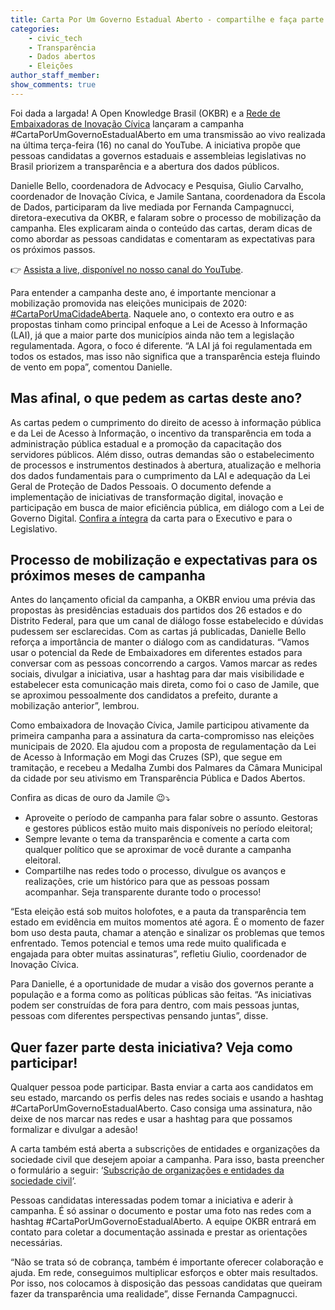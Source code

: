 ```yaml
---
title: Carta Por Um Governo Estadual Aberto - compartilhe e faça parte desta corrente
categories:
    - civic_tech
    - Transparência
    - Dados abertos
    - Eleições
author_staff_member:
show_comments: true
---
```

Foi dada a largada! A Open Knowledge Brasil (OKBR) e a [Rede de Embaixadoras de Inovação Cívica](https://embaixadoras.ok.org.br/) lançaram a campanha #CartaPorUmGovernoEstadualAberto em uma transmissão ao vivo realizada na última terça-feira (16) no canal do YouTube. A iniciativa propõe que pessoas candidatas a governos estaduais e assembleias legislativas no Brasil priorizem a transparência e a abertura dos dados públicos.

Danielle Bello, coordenadora de Advocacy e Pesquisa, Giulio Carvalho, coordenador de Inovação Cívica, e Jamile Santana, coordenadora da Escola de Dados, participaram da live mediada por Fernanda Campagnucci, diretora-executiva da OKBR, e falaram sobre o processo de mobilização da campanha. Eles explicaram ainda o conteúdo das cartas, deram dicas de como abordar as pessoas candidatas e comentaram as expectativas para os próximos passos.

👉 [Assista a live, disponível no nosso canal do YouTube](https://www.youtube.com/watch?v=t0Q2PSAEerY).

Para entender a campanha deste ano, é importante mencionar a mobilização promovida nas eleições municipais de 2020: [#CartaPorUmaCidadeAberta](https://ok.org.br/noticia/okbr-e-embaixadoras-lancam-carta-compromisso-por-municipios-mais-transparentes-e-colaborativos/). Naquele ano, o contexto era outro e as propostas tinham como principal enfoque a Lei de Acesso à Informação (LAI), já que a maior parte dos municípios ainda não tem a legislação regulamentada. Agora, o foco é diferente. “A LAI já foi regulamentada em todos os estados, mas isso não significa que a transparência esteja fluindo de vento em popa”, comentou Danielle.

## Mas afinal, o que pedem as cartas deste ano?

As cartas pedem o cumprimento do direito de acesso à informação pública e da Lei de Acesso à Informação, o incentivo da transparência em toda a administração pública estadual e a promoção da capacitação dos servidores públicos. Além disso, outras demandas são o estabelecimento de processos e instrumentos destinados à abertura, atualização e melhoria dos dados fundamentais para o cumprimento da LAI e adequação da Lei Geral de Proteção de Dados Pessoais. O documento defende a implementação de iniciativas de transformação digital, inovação e participação em busca de maior eficiência pública, em diálogo com a Lei de Governo Digital. [Confira a íntegra](https://drive.google.com/drive/folders/1OF1ID6ewxwT5QV9EY-lf0u97OFmmWfo1) da carta para o Executivo e para o Legislativo.

## Processo de mobilização e expectativas para os próximos meses de campanha 

Antes do lançamento oficial da campanha, a OKBR enviou uma prévia das propostas às presidências estaduais dos partidos dos 26 estados e do Distrito Federal, para que um canal de diálogo fosse estabelecido e dúvidas pudessem ser esclarecidas. Com as cartas já publicadas, Danielle Bello reforça a importância de manter o diálogo com as candidaturas. “Vamos usar o potencial da Rede de Embaixadores em diferentes estados para conversar com as pessoas concorrendo a cargos. Vamos marcar as redes sociais, divulgar a iniciativa, usar a hashtag para dar mais visibilidade e estabelecer esta comunicação mais direta, como foi o caso de Jamile, que se aproximou pessoalmente dos candidatos a prefeito, durante a mobilização anterior”, lembrou. 

Como embaixadora de Inovação Cívica, Jamile participou ativamente da primeira campanha para a assinatura da carta-compromisso nas eleições municipais de 2020. Ela ajudou com a proposta de regulamentação  da Lei de Acesso à Informação em Mogi das Cruzes (SP), que segue em tramitação, e recebeu a Medalha Zumbi dos Palmares da Câmara Municipal da cidade por seu ativismo em Transparência Pública e Dados Abertos. 

Confira as dicas de ouro da Jamile 😉⤵️
- Aproveite o período de campanha para falar sobre o assunto. Gestoras e gestores públicos estão muito mais disponíveis no período eleitoral;
- Sempre levante o tema da transparência e comente a carta com qualquer político que se aproximar de você durante a campanha eleitoral. 
- Compartilhe nas redes todo o processo, divulgue os avanços e realizações, crie um histórico para que as pessoas possam acompanhar. Seja transparente durante todo o processo! 

“Esta eleição está sob muitos holofotes, e a pauta da transparência tem estado em evidência em muitos momentos até agora. É o momento de fazer bom uso desta pauta, chamar a atenção e sinalizar os problemas que temos enfrentado. Temos potencial e temos uma rede muito qualificada e engajada para obter muitas assinaturas”, refletiu Giulio, coordenador de Inovação Cívica. 

Para Danielle, é a oportunidade de mudar a visão dos governos perante a população e a forma como as políticas públicas são feitas. “As iniciativas podem ser construídas de fora para dentro, com mais pessoas juntas, pessoas com diferentes perspectivas pensando juntas”, disse. 

## Quer fazer parte desta iniciativa? Veja como participar! 

Qualquer pessoa pode participar. Basta enviar a carta aos candidatos em seu estado, marcando os perfis deles nas redes sociais e usando a hashtag #CartaPorUmGovernoEstadualAberto. Caso consiga uma assinatura, não deixe de nos marcar nas redes e usar a hashtag para que possamos formalizar e divulgar a adesão!

A carta também está aberta a subscrições de entidades e organizações da sociedade civil que desejem apoiar a campanha. Para isso, basta preencher o formulário a seguir: ‘[Subscrição de organizações e entidades da sociedade civil](https://forms.gle/oKfkNU2f615cMosi7)‘. 

Pessoas candidatas interessadas podem tomar a iniciativa e aderir à campanha. É só assinar o documento e postar uma foto nas redes com a hashtag #CartaPorUmGovernoEstadualAberto. A equipe OKBR entrará em contato para coletar a documentação assinada e prestar as orientações necessárias.

“Não se trata só de cobrança, também é importante oferecer colaboração e ajuda. Em rede, conseguimos multiplicar esforços e obter mais resultados. Por isso, nos colocamos à disposição das pessoas candidatas que queiram fazer da transparência uma realidade”, disse Fernanda Campagnucci. 
